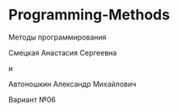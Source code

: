 # Programming-Methods
Методы программирования

Смецкая Анастасия Сергеевна

и

Автоношкин Александр Михайлович

Вариант №06